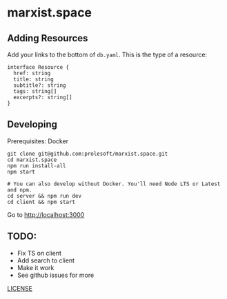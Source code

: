 # marxist.space

## Adding Resources

Add your links to the bottom of `db.yaml`. This is the type of a resource:

```
interface Resource {
  href: string
  title: string
  subtitle?: string
  tags: string[]
  excerpts?: string[]
}
```

## Developing

Prerequisites: Docker

```shell
git clone git@github.com:prolesoft/marxist.space.git
cd marxist.space
npm run install-all
npm start

# You can also develop without Docker. You'll need Node LTS or Latest and npm.
cd server && npm run dev
cd client && npm start
```

Go to <http://localhost:3000>


## TODO:

* Fix TS on client
* Add search to client
* Make it work
* See github issues for more

[LICENSE](./LICENSE.md)

